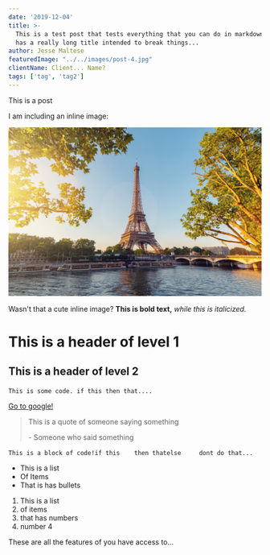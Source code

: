 ```yaml
---
date: '2019-12-04'
title: >-
  This is a test post that tests everything that you can do in markdown, also it
  has a really long title intended to break things...
author: Jesse Maltese
featuredImage: "../../images/post-4.jpg"
clientName: Client... Name?
tags: ['tag', 'tag2']
---
```

This is a post

I am including an inline image:

![](../../images/post-1.jpg)

Wasn't that a cute inline image? **This is bold text,** _while this is italicized._ 

# This is a header of level 1

## This is a header of level 2

`This is some code. if this then that....`

[Go to google!](https://google.ca)

> This is a quote of someone saying something
>
> \- Someone who said something

```
This is a block of code!if this    then thatelse     dont do that...
```

* This is a list
* Of Items
* That is has bullets

1. This is a list
2. of items
3. that has numbers
4. number 4

These are all the features of you have access to...
